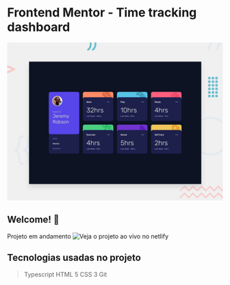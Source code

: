# Frontend Mentor - Time tracking dashboard

![Design preview for the Time tracking dashboard coding challenge](./public/design/desktop-preview.jpg)

## Welcome! 👋

Projeto em andamento
![Veja o projeto ao vivo no netlify](https://elegant-mccarthy-125823.netlify.app/)

## Tecnologias usadas no projeto

> Typescript
> HTML 5
> CSS 3
> Git

